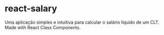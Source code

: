 # react-salary
Uma aplicação simples e intuitiva para calcular o salário líquido de um CLT. Made with React Class Components.
